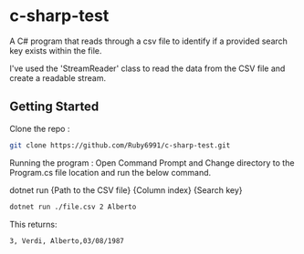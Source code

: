 # c-sharp-test
 
A C# program that reads through a csv file to identify if a provided search key exists within the file.

I've used the 'StreamReader' class to read the data from the CSV file and create a readable stream.

## Getting Started

Clone the repo :
```bash
git clone https://github.com/Ruby6991/c-sharp-test.git
```

Running the program : Open Command Prompt and Change directory to the Program.cs file location and run the below command.

dotnet run {Path to the CSV file} {Column index} {Search key}

```bash
dotnet run ./file.csv 2 Alberto
```
This returns:
```bash
3, Verdi, Alberto,03/08/1987
```

